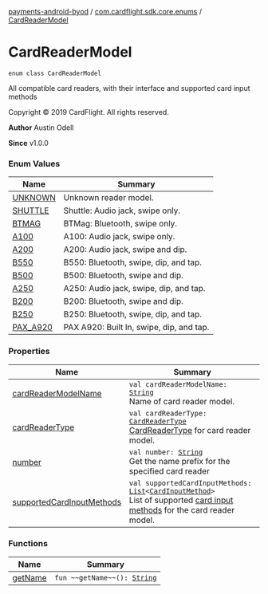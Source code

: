 [payments-android-byod](../../index.md) / [com.cardflight.sdk.core.enums](../index.md) / [CardReaderModel](./index.md)

# CardReaderModel

`enum class CardReaderModel`

All compatible card readers, with their interface and supported card input methods

Copyright © 2019 CardFlight. All rights reserved.

**Author**
Austin Odell

**Since**
v1.0.0

### Enum Values

| Name | Summary |
|---|---|
| [UNKNOWN](-u-n-k-n-o-w-n.md) | Unknown reader model. |
| [SHUTTLE](-s-h-u-t-t-l-e.md) | Shuttle: Audio jack, swipe only. |
| [BTMAG](-b-t-m-a-g.md) | BTMag: Bluetooth, swipe only. |
| [A100](-a100.md) | A100: Audio jack, swipe only. |
| [A200](-a200.md) | A200: Audio jack, swipe and dip. |
| [B550](-b550.md) | B550: Bluetooth, swipe, dip, and tap. |
| [B500](-b500.md) | B500: Bluetooth, swipe and dip. |
| [A250](-a250.md) | A250: Audio jack, swipe, dip, and tap. |
| [B200](-b200.md) | B200: Bluetooth, swipe and dip. |
| [B250](-b250.md) | B250: Bluetooth, swipe, dip, and tap. |
| [PAX_A920](-p-a-x_-a920.md) | PAX A920: Built In, swipe, dip, and tap. |

### Properties

| Name | Summary |
|---|---|
| [cardReaderModelName](card-reader-model-name.md) | `val cardReaderModelName: `[`String`](https://kotlinlang.org/api/latest/jvm/stdlib/kotlin/-string/index.html)<br>Name of card reader model. |
| [cardReaderType](card-reader-type.md) | `val cardReaderType: `[`CardReaderType`](../-card-reader-type/index.md)<br>[CardReaderType](../-card-reader-type/index.md) for card reader model. |
| [number](number.md) | `val number: `[`String`](https://kotlinlang.org/api/latest/jvm/stdlib/kotlin/-string/index.html)<br>Get the name prefix for the specified card reader |
| [supportedCardInputMethods](supported-card-input-methods.md) | `val supportedCardInputMethods: `[`List`](https://kotlinlang.org/api/latest/jvm/stdlib/kotlin.collections/-list/index.html)`<`[`CardInputMethod`](../-card-input-method/index.md)`>`<br>List of supported [card input methods](../-card-input-method/index.md) for the card reader model. |

### Functions

| Name | Summary |
|---|---|
| [getName](get-name.md) | `fun ~~getName~~(): `[`String`](https://kotlinlang.org/api/latest/jvm/stdlib/kotlin/-string/index.html) |
